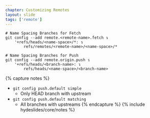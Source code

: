 ```yaml
---
chapter: Customizing Remotes
layout: slide
tags: ['remote']
---
```

 
	# Name Spacing Branches for Fetch
	git config --add remote.<remote-name>.fetch ↴
		'+refs/heads/<name-space>/*: ↴
			refs/remotes/<remote-name>/<name-space>/*

	# Name Spacing Branches for Push
	git config --add remote.origin.push ↴
		'+refs/heads/<branch-name>: ↴
			refs/heads/<name-space>/<branch-name>

{% capture notes %}
* `git config push.default simple`
	* Only HEAD branch with upstream
* `git config push.default matching`
	* All branches with upstreams
{% endcapture %}
{% include hydeslides/core/notes %}